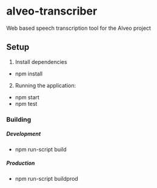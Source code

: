 # alveo-transcriber
Web based speech transcription tool for the Alveo project

## Setup 
1. Install dependencies
  - npm install

2. Running the application:
  - npm start
  - npm test

### Building
##### Development
- npm run-script build

##### Production
- npm run-script buildprod
